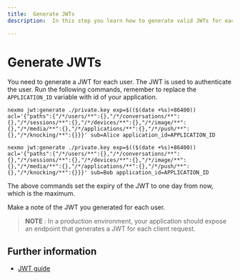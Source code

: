 ```yaml
---
title:  Generate JWTs
description:  In this step you learn how to generate valid JWTs for each User in your In-App Voice Call.

---
```


Generate JWTs
=============

You need to generate a JWT for each user. The JWT is used to authenticate the user. Run the following commands, remember to replace the `APPLICATION_ID` variable with id of your application.

```shell
nexmo jwt:generate ./private.key exp=$(($(date +%s)+86400)) acl='{"paths":{"/*/users/**":{},"/*/conversations/**":{},"/*/sessions/**":{},"/*/devices/**":{},"/*/image/**":{},"/*/media/**":{},"/*/applications/**":{},"/*/push/**":{},"/*/knocking/**":{}}}' sub=Alice application_id=APPLICATION_ID

nexmo jwt:generate ./private.key exp=$(($(date +%s)+86400)) acl='{"paths":{"/*/users/**":{},"/*/conversations/**":{},"/*/sessions/**":{},"/*/devices/**":{},"/*/image/**":{},"/*/media/**":{},"/*/applications/**":{},"/*/push/**":{},"/*/knocking/**":{}}}' sub=Bob application_id=APPLICATION_ID
```

The above commands set the expiry of the JWT to one day from now, which is the maximum.

Make a note of the JWT you generated for each user.

> **NOTE** : In a production environment, your application should expose an endpoint that generates a JWT for each client request.

Further information
-------------------

* [JWT guide](/concepts/guides/authentication#json-web-tokens-jwt)

